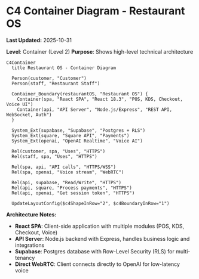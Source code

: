 # C4 Container Diagram - Restaurant OS

**Last Updated:** 2025-10-31

**Level**: Container (Level 2)
**Purpose**: Shows high-level technical architecture

```mermaid
C4Container
  title Restaurant OS - Container Diagram

  Person(customer, "Customer")
  Person(staff, "Restaurant Staff")

  Container_Boundary(restaurantOS, "Restaurant OS") {
    Container(spa, "React SPA", "React 18.3", "POS, KDS, Checkout, Voice UI")
    Container(api, "API Server", "Node.js/Express", "REST API, WebSocket, Auth")
  }

  System_Ext(supabase, "Supabase", "Postgres + RLS")
  System_Ext(square, "Square API", "Payments")
  System_Ext(openai, "OpenAI Realtime", "Voice AI")

  Rel(customer, spa, "Uses", "HTTPS")
  Rel(staff, spa, "Uses", "HTTPS")

  Rel(spa, api, "API calls", "HTTPS/WSS")
  Rel(spa, openai, "Voice stream", "WebRTC")

  Rel(api, supabase, "Read/Write", "HTTPS")
  Rel(api, square, "Process payments", "HTTPS")
  Rel(api, openai, "Get session token", "HTTPS")

  UpdateLayoutConfig($c4ShapeInRow="2", $c4BoundaryInRow="1")
```

**Architecture Notes:**
- **React SPA**: Client-side application with multiple modules (POS, KDS, Checkout, Voice)
- **API Server**: Node.js backend with Express, handles business logic and integrations
- **Supabase**: Postgres database with Row-Level Security (RLS) for multi-tenancy
- **Direct WebRTC**: Client connects directly to OpenAI for low-latency voice
